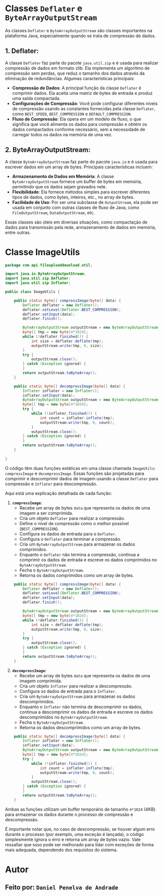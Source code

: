 # Classes `Deflater` e `ByteArrayOutputStream`

As classes `Deflater` e `ByteArrayOutputStream` são classes importantes na plataforma Java, especialmente quando se trata de compressão de dados.

## 1. **Deflater**:
A classe `Deflater` faz parte do pacote `java.util.zip` e é usada para realizar compressão de dados em formato zlib. Ela implementa um algoritmo de compressão sem perdas, que reduz o tamanho dos dados através da eliminação de redundâncias. Algumas características principais:

- **Compressão de Dados**: A principal função da classe `Deflater` é comprimir dados. Ela aceita uma matriz de bytes de entrada e produz uma saída compactada.
- **Configurações de Compressão**: Você pode configurar diferentes níveis de compressão usando as constantes fornecidas pela classe `Deflater`, como `BEST_SPEED`, `BEST_COMPRESSION` e `DEFAULT_COMPRESSION`.
- **Fluxo de Compressão**: Ela opera em um modelo de fluxo, o que significa que você alimenta os dados para compressão e obtém os dados compactados conforme necessário, sem a necessidade de carregar todos os dados na memória de uma vez.


## 2. **ByteArrayOutputStream**:
A classe `ByteArrayOutputStream` faz parte do pacote `java.io` e é usada para escrever dados em um array de bytes. Principais características incluem:

- **Armazenamento de Dados em Memória**: A classe `ByteArrayOutputStream` fornece um buffer de bytes em memória, permitindo que os dados sejam gravados nele.
- **Flexibilidade**: Ela fornece métodos simples para escrever diferentes tipos de dados, como bytes, inteiros, etc., no array de bytes.
- **Facilidade de Uso**: Por ser uma subclasse de `OutputStream`, ela pode ser usada em conjunto com outras classes de fluxo de Java, como `FileOutputStream`, `DataOutputStream`, etc.

Essas classes são úteis em diversas situações, como compactação de dados para transmissão pela rede, armazenamento de dados em memória, entre outras.

# Classe ImageUtils

```java
package com.api.fileuploaddownload.util;

import java.io.ByteArrayOutputStream;
import java.util.zip.Deflater;
import java.util.zip.Inflater;

public class ImageUtils {

    public static byte[] compressImage(byte[] data) {
        Deflater deflater = new Deflater();
        deflater.setLevel(Deflater.BEST_COMPRESSION);
        deflater.setInput(data);
        deflater.finish();

        ByteArrayOutputStream outputStream = new ByteArrayOutputStream(data.length);
        byte[] tmp = new byte[4*1024];
        while (!deflater.finished()) {
            int size = deflater.deflate(tmp);
            outputStream.write(tmp, 0, size);
        }
        try {
            outputStream.close();
        } catch (Exception ignored) {
        }
        return outputStream.toByteArray();
    }

    public static byte[] decompressImage(byte[] data) {
        Inflater inflater = new Inflater();
        inflater.setInput(data);
        ByteArrayOutputStream outputStream = new ByteArrayOutputStream(data.length);
        byte[] tmp = new byte[4*1024];
        try {
            while (!inflater.finished()) {
                int count = inflater.inflate(tmp);
                outputStream.write(tmp, 0, count);
            }
            outputStream.close();
        } catch (Exception ignored) {
        }
        return outputStream.toByteArray();
    }
    
}
```

O código têm duas funções estáticas em uma classe chamada `ImageUtils`: `compressImage` e `decompressImage`. Essas funções são projetadas para comprimir e descomprimir dados de imagem usando a classe `Deflater` para compressão e `Inflater` para descompressão.

Aqui está uma explicação detalhada de cada função:

1. **`compressImage`**:
   - Recebe um array de bytes `data` que representa os dados de uma imagem a ser comprimida.
   - Cria um objeto `Deflater` para realizar a compressão.
   - Define o nível de compressão como o melhor possível (`BEST_COMPRESSION`).
   - Configura os dados de entrada para o `Deflater`.
   - Configura o `Deflater` para terminar a compressão.
   - Cria um `ByteArrayOutputStream` para armazenar os dados comprimidos.
   - Enquanto o `Deflater` não termina a compressão, continua a comprimir os dados de entrada e escreve os dados comprimidos no `ByteArrayOutputStream`.
   - Fecha o `ByteArrayOutputStream`.
   - Retorna os dados comprimidos como um array de bytes.

```java
    public static byte[] compressImage(byte[] data) {
        Deflater deflater = new Deflater();
        deflater.setLevel(Deflater.BEST_COMPRESSION);
        deflater.setInput(data);
        deflater.finish();

        ByteArrayOutputStream outputStream = new ByteArrayOutputStream(data.length);
        byte[] tmp = new byte[4*1024];
        while (!deflater.finished()) {
            int size = deflater.deflate(tmp);
            outputStream.write(tmp, 0, size);
        }
        try {
            outputStream.close();
        } catch (Exception ignored) {
        }
        return outputStream.toByteArray();
    }
```

2. **`decompressImage`**:
   - Recebe um array de bytes `data` que representa os dados de uma imagem comprimida.
   - Cria um objeto `Inflater` para realizar a descompressão.
   - Configura os dados de entrada para o `Inflater`.
   - Cria um `ByteArrayOutputStream` para armazenar os dados descomprimidos.
   - Enquanto o `Inflater` não termina de descomprimir os dados, continua a descomprimir os dados de entrada e escreve os dados descomprimidos no `ByteArrayOutputStream`.
   - Fecha o `ByteArrayOutputStream`.
   - Retorna os dados descomprimidos como um array de bytes.

```java
    public static byte[] decompressImage(byte[] data) {
        Inflater inflater = new Inflater();
        inflater.setInput(data);
        ByteArrayOutputStream outputStream = new ByteArrayOutputStream(data.length);
        byte[] tmp = new byte[4*1024];
        try {
            while (!inflater.finished()) {
                int count = inflater.inflate(tmp);
                outputStream.write(tmp, 0, count);
            }
            outputStream.close();
        } catch (Exception ignored) {
        }
        return outputStream.toByteArray();
    }
```

Ambas as funções utilizam um buffer temporário de tamanho `4*1024` (4KB) para armazenar os dados durante o processo de compressão e descompressão.

É importante notar que, no caso de descompressão, se houver algum erro durante o processo (por exemplo, uma exceção é lançada), o código simplesmente ignora o erro e retorna um array de bytes vazio. Vale ressaltar que ssso pode ser melhorado para lidar com exceções de forma mais adequada, dependendo dos requisitos do sistema.

# Autor
## Feito por: `Daniel Penelva de Andrade`